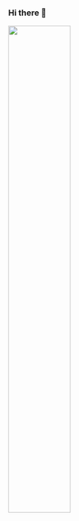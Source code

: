### Hi there 👋

<p align="left">
  <img width="50%" src="https://github-readme-stats.vercel.app/api?username=Skylyyun&count_private=true&show_icons=true&theme=shades-of-purple" />
</p>
 

<!--
**Skylyyun/Skylyyun** is a ✨ _special_ ✨ repository because its `README.md` (this file) appears on your GitHub profile.

Here are some ideas to get you started:

- 🔭 I’m currently working on ...
- 🌱 I’m currently learning ...
- 👯 I’m looking to collaborate on ...
- 🤔 I’m looking for help with ...
- 💬 Ask me about ...
- 📫 How to reach me: ...
- 😄 Pronouns: ...
- ⚡ Fun fact: ...
-->
